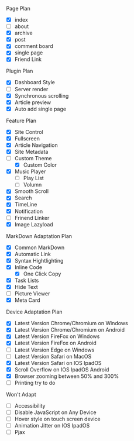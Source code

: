 Page Plan

- [x] index
- [ ] about
- [x] archive
- [x] post
- [x] comment board
- [x] single page
- [x] Friend Link

Plugin Plan  

- [x] Dashboard Style
- [ ] Server render
- [x] Synchronous scrolling
- [x] Article preview
- [x] Auto add single page

Feature Plan

- [x] Site Control
- [x] Fullscreen
- [x] Article Navigation
- [x] Site Metadata
- [ ] Custom Theme
    - [x] Custom Color
- [x] Music Player
    - [ ] Play List
    - [ ] Volumn
- [x] Smooth Scroll
- [x] Search
- [x] TimeLine
- [x] Notification
- [ ] Frinend Linker
- [x] Image Lazyload
 
MarkDown Adaptation Plan  

- [x] Common MarkDown
- [x] Automatic Link
- [x] Syntax Hightlighting
- [x] Inline Code
    - [x] One Click Copy
- [x] Task Lists
- [x] Hide Text
- [ ] Picture Viewer
- [x] Meta Card

Device Adaptation Plan  

- [x] Latest Version Chrome/Chromium  on Windows  
- [x] Latest Version Chrome/Chromium  on Android  
- [x] Latest Version FireFox          on Windows  
- [x] Latest Version FireFox          on Android  
- [ ] Latest Version Edge             on Windows  
- [ ] Latest Version Safari           on MacOS  
- [x] Latest Version Safari           on IOS IpadOS  
- [x] Scroll Overflow                 on IOS IpadOS Android  
- [x] Browser zooming                 between 50% and 300%  
- [ ] Printing                        try to do  

Won't Adapt  

- [ ] Accessibility
- [ ] Disable JavaScript              on Any Device
- [ ] Hover style                     on touch screen device  
- [ ] Animation Jitter                on IOS IpadOS
- [ ] Pjax